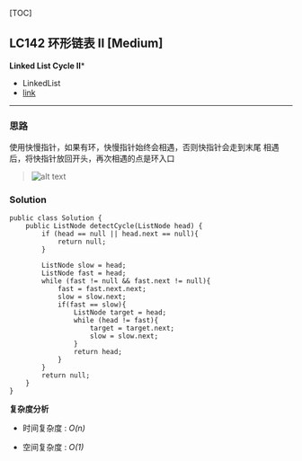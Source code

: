 [TOC]
## LC142 环形链表 II [Medium]
**Linked List Cycle II***

- LinkedList
- [link](https://leetcode.com/problems/linked-list-cycle-ii/description/)
---
### 思路
使用快慢指针，如果有环，快慢指针始终会相遇，否则快指针会走到末尾
相遇后，将快指针放回开头，再次相遇的点是环入口


>![alt text](https://tva1.sinaimg.cn/large/008i3skNly1gqoqk2rhuij30gp08u3z0.jpg "Title")

### Solution

```
public class Solution {
    public ListNode detectCycle(ListNode head) {
        if (head == null || head.next == null){
            return null;
        }

        ListNode slow = head;
        ListNode fast = head;
        while (fast != null && fast.next != null){
            fast = fast.next.next;
            slow = slow.next;
            if(fast == slow){
                ListNode target = head;
                while (head != fast){
                    target = target.next;
                    slow = slow.next;
                }
                return head;
            }
        }
        return null;
    }
}

```

**复杂度分析**

* 时间复杂度 : *O(n)* 

* 空间复杂度 : *O(1)* 
